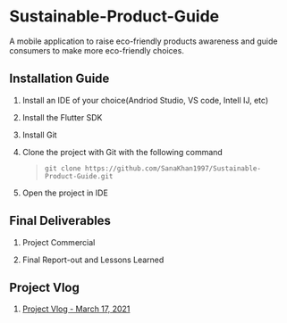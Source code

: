 # Sustainable-Product-Guide
A mobile application to raise eco-friendly products awareness and guide consumers to make more eco-friendly choices. 

## Installation Guide
1. Install an IDE of your choice(Andriod Studio, VS code, Intell IJ, etc)

2. Install the Flutter SDK

3. Install Git

4. Clone the project with Git with the following command

   > `git clone https://github.com/SanaKhan1997/Sustainable-Product-Guide.git`

6. Open the project in IDE

## Final Deliverables
1. Project Commercial

2. Final Report-out and Lessons Learned

## Project Vlog
1. [Project Vlog - March 17, 2021](https://youtu.be/0x4Rz2ObhJA)
